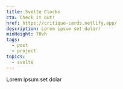 ```yaml
---
title: Svelte Clocks
cta: Check it out!
href: https://critique-cards.netlify.app/
description: Lorem ipsum set dolar!
minHeight: 70vh
tags:
  - post
  - project
topics:
  - svelte
---
```


Lorem ipsum set dolar
